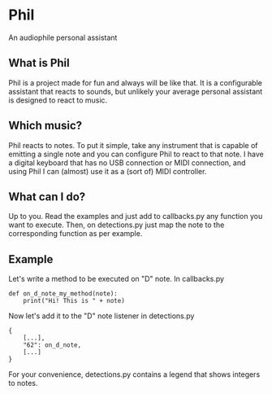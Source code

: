 # Phil
An audiophile personal assistant

## What is Phil
Phil is a project made for fun and always will be like that. It is a configurable assistant that reacts to sounds, but unlikely your average personal assistant is designed to react to music.

## Which music?
Phil reacts to notes. To put it simple, take any instrument that is capable of emitting a single note and you can configure Phil to react to that note. I have a digital keyboard that has no USB connection or MIDI connection, and using Phil I can (almost) use it as a (sort of) MIDI controller.

## What can I do?
Up to you. Read the examples and just add to callbacks.py any function you want to execute. Then, on detections.py just map the note to the corresponding function as per example.

## Example
Let's write a method to be executed on "D" note.
In callbacks.py

	def on_d_note_my_method(note):
		print("Hi! This is " + note)

Now let's add it to the "D" note listener in detections.py

	{
		[...],
		"62": on_d_note,
		[...]
	}

For your convenience, detections.py contains a legend that shows integers to notes.
